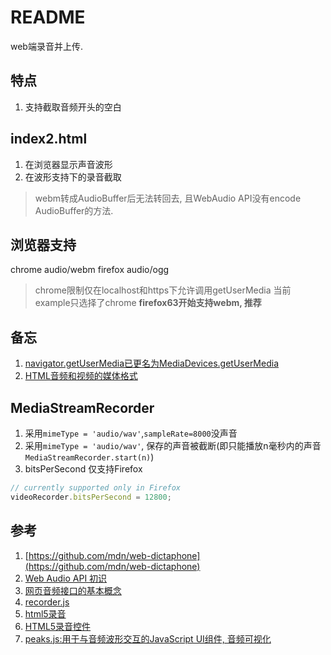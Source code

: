 # README
web端录音并上传.

## 特点
1. 支持截取音频开头的空白

## index2.html
1. 在浏览器显示声音波形
1. 在波形支持下的录音截取

> webm转成AudioBuffer后无法转回去, 且WebAudio API没有encode AudioBuffer的方法.

## 浏览器支持
chrome audio/webm
firefox audio/ogg

> chrome限制仅在localhost和https下允许调用getUserMedia
> 当前example只选择了chrome
> **firefox63开始支持webm, 推荐**

## 备忘
1. [navigator.getUserMedia已更名为MediaDevices.getUserMedia](https://developer.mozilla.org/zh-CN/docs/Web/API/Navigator/getUserMedia)
1. [HTML音频和视频的媒体格式](https://developer.mozilla.org/en-US/docs/Web/HTML/Supported_media_formats)

## MediaStreamRecorder
1. 采用`mimeType = 'audio/wav'`,`sampleRate=8000`没声音
1. 采用`mimeType = 'audio/wav'`, 保存的声音被截断(即只能播放n毫秒内的声音`MediaStreamRecorder.start(n)`)
1. bitsPerSecond 仅支持Firefox
```js
// currently supported only in Firefox
videoRecorder.bitsPerSecond = 12800;
```

## 参考
1. [https://github.com/mdn/web-dictaphone](https://github.com/mdn/web-dictaphone)
1. [Web Audio API 初识](https://github.com/o2team/H5Skills/issues/64)
1. [网页音频接口的基本概念](https://developer.mozilla.org/zh-CN/docs/Web/API/Web_Audio_API/Basic_concepts_behind_Web_Audio_API)
1. [recorder.js](https://wangpengfei15974.github.io/recorder.js/)
1. [html5录音](https://www.jianshu.com/p/1b90743386b2)
1. [HTML5录音控件](https://www.cnblogs.com/xiaoqi/p/6993912.html)
1. [peaks.js:用于与音频波形交互的JavaScript UI组件, 音频可视化](https://github.com/bbc/peaks.js)
